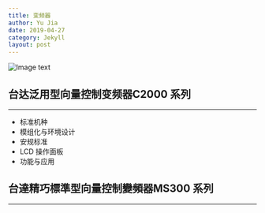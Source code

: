 ```yaml
---
title: 变频器
author: Yu Jia
date: 2019-04-27
category: Jekyll
layout: post
---
```

![Image text](GitHub\jekyll-gitbook\img-storage)
## 台达泛用型向量控制变频器C2000 系列
-------------

*  标准机种
* 模组化与环境设计
* 安规标准 
* LCD 操作面板
* 功能与应用

## 台達精巧標準型向量控制變頻器MS300 系列
-------------